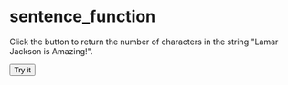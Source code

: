 # sentence_function

<html>
<body>

<p>Click the button to return the number of characters in the string "Lamar Jackson is Amazing!".</p>

<button onclick="myFunction()">Try it</button>

<p id="demo"></p>

<script>
function myFunction() {
  var str = "Lamar Jackson Is Amazing!";
  var n = str.length;
  document.getElementById("demo").innerHTML = n;
}
</script>

</body>
</html>
